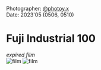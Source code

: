 Photographer: [@photoy.x](http://www.instagram.com/photoy.x>)  
Date: 2023'05 (0506, 0510)


# Fuji Industrial 100 
_expired film_  
![film](fuji_industrial100_expired_1.png "fuji_industrial100_expired")
![film](fuji_industrial100_expired_2.png "fuji_industrial100_expired")